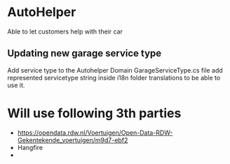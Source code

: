 # AutoHelper
Able to let customers help with their car


## Updating new garage service type
Add service type to the Autohelper Domain GarageServiceType.cs file add represented servicetype string inside i18n folder translations to be able to use it.





# Will use following 3th parties
- https://opendata.rdw.nl/Voertuigen/Open-Data-RDW-Gekentekende_voertuigen/m9d7-ebf2
- Hangfire
- 
